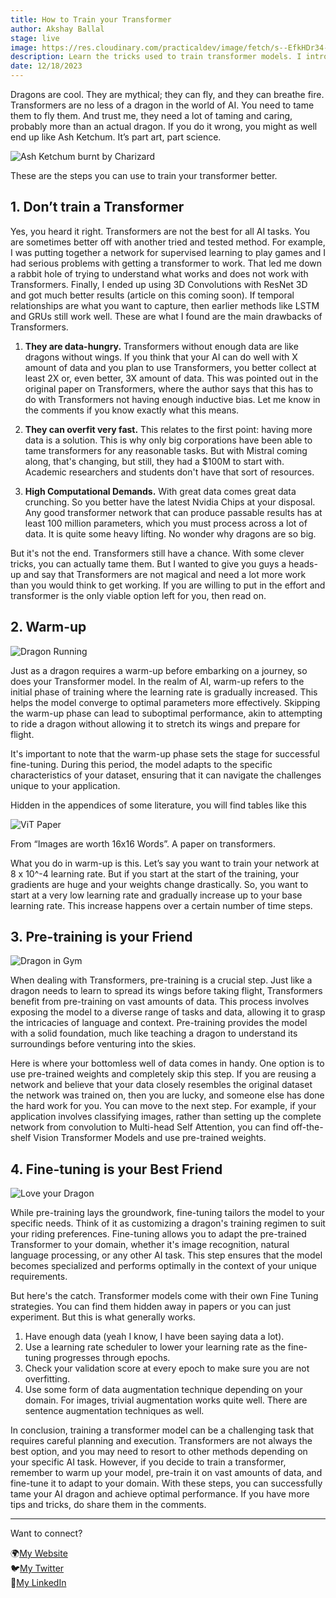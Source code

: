 ```yaml
---
title: How to Train your Transformer
author: Akshay Ballal
stage: live
image: https://res.cloudinary.com/practicaldev/image/fetch/s--EfkHDr34--/c_limit%2Cf_auto%2Cfl_progressive%2Cq_66%2Cw_800/https://dev-to-uploads.s3.amazonaws.com/uploads/articles/y6thhqvp9jthxcey71he.gif
description: Learn the tricks used to train transformer models. I introduce warmup, pretraining, and fine-tuning
date: 12/18/2023
---
```


Dragons are cool. They are mythical; they can fly, and they can breathe fire. Transformers are no less of a dragon in the world of AI. You need to tame them to fly them. And trust me, they need a lot of taming and caring, probably more than an actual dragon. If you do it wrong, you might as well end up like Ash Ketchum. It’s part art, part science. 

![Ash Ketchum burnt by Charizard](https://dev-to-uploads.s3.amazonaws.com/uploads/articles/y6thhqvp9jthxcey71he.gif)

These are the steps you can use to train your transformer better. 

## 1. Don’t train a Transformer

Yes, you heard it right. Transformers are not the best for all AI tasks. You are sometimes better off with another tried and tested method. For example, I was putting together a network for supervised learning to play games and I had serious problems with getting a transformer to work. That led me down a rabbit hole of trying to understand what works and does not work with Transformers. Finally, I ended up using 3D Convolutions with ResNet 3D and got much better results (article on this coming soon). If temporal relationships are what you want to capture, then earlier methods like LSTM and GRUs still work well. These are what I found are the main drawbacks of Transformers.

1. **They are data-hungry.** Transformers without enough data are like dragons without wings. If you think that your AI can do well with X amount of data and you plan to use Transformers, you better collect at least 2X or, even better, 3X amount of data. This was pointed out in the original paper on Transformers, where the author says that this has to do with Transformers not having enough inductive bias. Let me know in the comments if you know exactly what this means. 

2. **They can overfit very fast.** This relates to the first point: having more data is a solution. This is why only big corporations have been able to tame transformers for any reasonable tasks. But with Mistral coming along, that's changing, but still, they had a $100M to start with. Academic researchers and students don't have that sort of resources.

3. **High Computational Demands.** With great data comes great data crunching. So you better have the latest Nvidia Chips at your disposal. Any good transformer network that can produce passable results has at least 100 million parameters, which you must process across a lot of data. It is quite some heavy lifting. No wonder why dragons are so big. 

But it's not the end. Transformers still have a chance. With some clever tricks, you can actually tame them. But I wanted to give you guys a heads-up and say that Transformers are not magical and need a lot more work than you would think to get working. If you are willing to put in the effort and transformer is the only viable option left for you, then read on. 

## 2. Warm-up

![Dragon Running](https://dev-to-uploads.s3.amazonaws.com/uploads/articles/11rsmdxpgcu5oa14lqxn.png)

Just as a dragon requires a warm-up before embarking on a journey, so does your Transformer model. In the realm of AI, warm-up refers to the initial phase of training where the learning rate is gradually increased. This helps the model converge to optimal parameters more effectively. Skipping the warm-up phase can lead to suboptimal performance, akin to attempting to ride a dragon without allowing it to stretch its wings and prepare for flight.

It's important to note that the warm-up phase sets the stage for successful fine-tuning. During this period, the model adapts to the specific characteristics of your dataset, ensuring that it can navigate the challenges unique to your application.

Hidden in the appendices of some literature, you will find tables like this


![ViT Paper](https://dev-to-uploads.s3.amazonaws.com/uploads/articles/xx81pdpw8ljwubanqs0b.png)

From “Images are worth 16x16 Words”. A paper on transformers. 

What you do in warm-up is this. Let’s say you want to train your network at 8 x 10^-4 learning rate. But if you start at the start of the training, your gradients are huge and your weights change drastically. So, you want to start at a very low learning rate and gradually increase up to your base learning rate. This increase happens over a certain number of time steps. 

## 3. Pre-training is your Friend


![Dragon in Gym](https://dev-to-uploads.s3.amazonaws.com/uploads/articles/ylnw5fflsijdrvqyq56g.png)

When dealing with Transformers, pre-training is a crucial step. Just like a dragon needs to learn to spread its wings before taking flight, Transformers benefit from pre-training on vast amounts of data. This process involves exposing the model to a diverse range of tasks and data, allowing it to grasp the intricacies of language and context. Pre-training provides the model with a solid foundation, much like teaching a dragon to understand its surroundings before venturing into the skies. 

Here is where your bottomless well of data comes in handy. One option is to use pre-trained weights and completely skip this step. If you are reusing a network and believe that your data closely resembles the original dataset the network was trained on, then you are lucky, and someone else has done the hard work for you. You can move to the next step. For example, if your application involves classifying images, rather than setting up the complete network from convolution to Multi-head Self Attention, you can find off-the-shelf Vision Transformer Models and use pre-trained weights.

## 4. Fine-tuning is your Best Friend


![Love your Dragon](https://dev-to-uploads.s3.amazonaws.com/uploads/articles/k2wigo3jgmth1hm3d1gl.png)

While pre-training lays the groundwork, fine-tuning tailors the model to your specific needs. Think of it as customizing a dragon's training regimen to suit your riding preferences. Fine-tuning allows you to adapt the pre-trained Transformer to your domain, whether it's image recognition, natural language processing, or any other AI task. This step ensures that the model becomes specialized and performs optimally in the context of your unique requirements.

But here's the catch. Transformer models come with their own Fine Tuning strategies. You can find them hidden away in papers or you can just experiment. But this is what generally works. 

1. Have enough data (yeah I know, I have been saying data a lot).
2. Use a learning rate scheduler to lower your learning rate as the fine-tuning progresses through epochs.
3. Check your validation score at every epoch to make sure you are not overfitting.
4. Use some form of data augmentation technique depending on your domain. For images, trivial augmentation works quite well. There are sentence augmentation techniques as well. 

In conclusion, training a transformer model can be a challenging task that requires careful planning and execution. Transformers are not always the best option, and you may need to resort to other methods depending on your specific AI task. However, if you decide to train a transformer, remember to warm up your model, pre-train it on vast amounts of data, and fine-tune it to adapt to your domain. With these steps, you can successfully tame your AI dragon and achieve optimal performance. If you have more tips and tricks, do share them in the comments.

---

Want to connect?

🌍[My Website](http://www.akshaymakes.com)  
🐦[My Twitter](https://twitter.com/akshayballal95)  
👨[My LinkedIn](https://www.linkedin.com/in/akshay-ballal/)